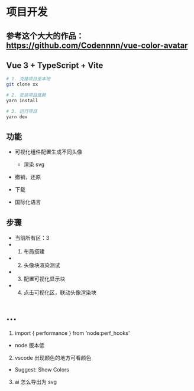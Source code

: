 # 项目开发

## 参考这个大大的作品：https://github.com/Codennnn/vue-color-avatar

## Vue 3 + TypeScript + Vite

```sh
# 1. 克隆项目至本地
git clone xx

# 2. 安装项目依赖
yarn install

# 3. 运行项目
yarn dev
```

## 功能

- 可视化组件配置生成不同头像

  - 渲染 svg
  <div v-html="svgContent"></div>

- 撤销，还原
- 下载
- 国际化语言

## 步骤

- 当前所有区：3
- 1. 布局搭建
- 2. 头像块渲染测试
- 3. 配置可视化显示块
- 4. 点击可视化区，联动头像渲染块

# ...

1. import { performance } from 'node:perf_hooks'

- node 版本低

2. vscode 出现颜色的地方可看颜色

- Suggest: Show Colors

3. ai 怎么导出为 svg
